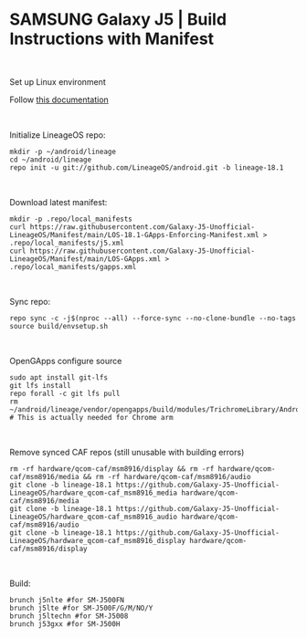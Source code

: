 # SAMSUNG Galaxy J5 | Build Instructions with Manifest
<br/>

Set up Linux environment

Follow <a href="https://github.com/Galaxy-J5-Unofficial-LineageOS/Manifest/blob/main/LOS-Build-Environment.md">this documentation</a>

<br/>

Initialize LineageOS repo:
```
mkdir -p ~/android/lineage
cd ~/android/lineage
repo init -u git://github.com/LineageOS/android.git -b lineage-18.1
```
<br/>

Download latest manifest:
```
mkdir -p .repo/local_manifests
curl https://raw.githubusercontent.com/Galaxy-J5-Unofficial-LineageOS/Manifest/main/LOS-18.1-GApps-Enforcing-Manifest.xml > .repo/local_manifests/j5.xml
curl https://raw.githubusercontent.com/Galaxy-J5-Unofficial-LineageOS/Manifest/main/LOS-GApps.xml > .repo/local_manifests/gapps.xml
```
<br/>

Sync repo:
```
repo sync -c -j$(nproc --all) --force-sync --no-clone-bundle --no-tags
source build/envsetup.sh
```
<br/>

OpenGApps configure source
```
sudo apt install git-lfs
git lfs install
repo forall -c git lfs pull
rm ~/android/lineage/vendor/opengapps/build/modules/TrichromeLibrary/Android.mk # This is actually needed for Chrome arm
```
<br/>

Remove synced CAF repos (still unusable with building errors)
```
rm -rf hardware/qcom-caf/msm8916/display && rm -rf hardware/qcom-caf/msm8916/media && rm -rf hardware/qcom-caf/msm8916/audio
git clone -b lineage-18.1 https://github.com/Galaxy-J5-Unofficial-LineageOS/hardware_qcom-caf_msm8916_media hardware/qcom-caf/msm8916/media
git clone -b lineage-18.1 https://github.com/Galaxy-J5-Unofficial-LineageOS/hardware_qcom-caf_msm8916_audio hardware/qcom-caf/msm8916/audio
git clone -b lineage-18.1 https://github.com/Galaxy-J5-Unofficial-LineageOS/hardware_qcom-caf_msm8916_display hardware/qcom-caf/msm8916/display
```
<br/>

Build:
```
brunch j5nlte #for SM-J500FN
brunch j5lte #for SM-J500F/G/M/NO/Y
brunch j5ltechn #for SM-J5008
brunch j53gxx #for SM-J500H
```

<br/>

